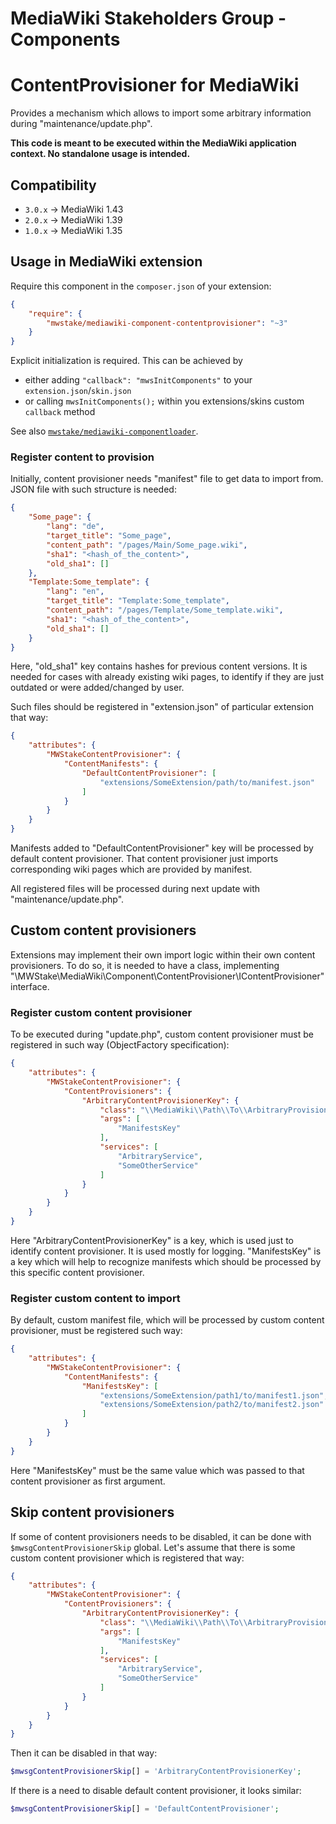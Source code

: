 # MediaWiki Stakeholders Group - Components
# ContentProvisioner for MediaWiki

Provides a mechanism which allows to import some arbitrary information during "maintenance/update.php".

**This code is meant to be executed within the MediaWiki application context. No standalone usage is intended.**

## Compatibility
- `3.0.x` -> MediaWiki 1.43
- `2.0.x` -> MediaWiki 1.39
- `1.0.x` -> MediaWiki 1.35

## Usage in MediaWiki extension

Require this component in the `composer.json` of your extension:

```json
{
	"require": {
		"mwstake/mediawiki-component-contentprovisioner": "~3"
	}
}
```

Explicit initialization is required. This can be achieved by
- either adding `"callback": "mwsInitComponents"` to your `extension.json`/`skin.json`
- or calling `mwsInitComponents();` within you extensions/skins custom `callback` method

See also [`mwstake/mediawiki-componentloader`](https://github.com/hallowelt/mwstake-mediawiki-componentloader).

### Register content to provision

Initially, content provisioner needs "manifest" file to get data to import from.
JSON file with such structure is needed:
```JSON
{
	"Some_page": {
		"lang": "de",
		"target_title": "Some_page",
		"content_path": "/pages/Main/Some_page.wiki",
		"sha1": "<hash_of_the_content>",
		"old_sha1": []
	},
	"Template:Some_template": {
		"lang": "en",
		"target_title": "Template:Some_template",
		"content_path": "/pages/Template/Some_template.wiki",
		"sha1": "<hash_of_the_content>",
		"old_sha1": []
	}
}
```

Here, "old_sha1" key contains hashes for previous content versions.
It is needed for cases with already existing wiki pages, to identify if they are just outdated or were added/changed by user.


Such files should be registered in "extension.json" of particular extension that way:
```json
{
	"attributes": {
		"MWStakeContentProvisioner": {
			"ContentManifests": {
				"DefaultContentProvisioner": [
					"extensions/SomeExtension/path/to/manifest.json"
				]
			}
		}
	}
}
```
Manifests added to "DefaultContentProvisioner" key will be processed by default content provisioner.
That content provisioner just imports corresponding wiki pages which are provided by manifest.

All registered files will be processed during next update with "maintenance/update.php".

## Custom content provisioners

Extensions may implement their own import logic within their own content provisioners.
To do so, it is needed to have a class, implementing "\MWStake\MediaWiki\Component\ContentProvisioner\IContentProvisioner" interface.

### Register custom content provisioner

To be executed during "update.php", custom content provisioner must be registered in such way (ObjectFactory specification):
```json
{
	"attributes": {
		"MWStakeContentProvisioner": {
			"ContentProvisioners": {
				"ArbitraryContentProvisionerKey": {
					"class": "\\MediaWiki\\Path\\To\\ArbitraryProvisioner",
					"args": [
						"ManifestsKey"
					],
					"services": [
						"ArbitraryService",
						"SomeOtherService"
					]
				}
			}
		}
	}
}
```
Here "ArbitraryContentProvisionerKey" is a key, which is used just to identify content provisioner. It is used mostly for logging.
"ManifestsKey" is a key which will help to recognize manifests which should be processed by this specific content provisioner.


### Register custom content to import

By default, custom manifest file, which will be processed by custom content provisioner, must be registered such way:
```json
{
	"attributes": {
		"MWStakeContentProvisioner": {
			"ContentManifests": {
				"ManifestsKey": [
					"extensions/SomeExtension/path1/to/manifest1.json",
					"extensions/SomeExtension/path2/to/manifest2.json"
				]
			}
		}
	}
}
```
Here "ManifestsKey" must be the same value which was passed to that content provisioner as first argument.

## Skip content provisioners

If some of content provisioners needs to be disabled, it can be done with ``$mwsgContentProvisionerSkip`` global.
Let's assume that there is some custom content provisioner which is registered that way:
```json
{
	"attributes": {
		"MWStakeContentProvisioner": {
			"ContentProvisioners": {
				"ArbitraryContentProvisionerKey": {
					"class": "\\MediaWiki\\Path\\To\\ArbitraryProvisioner",
					"args": [
						"ManifestsKey"
					],
					"services": [
						"ArbitraryService",
						"SomeOtherService"
					]
				}
			}
		}
	}
}
```
Then it can be disabled in that way:
```php
$mwsgContentProvisionerSkip[] = 'ArbitraryContentProvisionerKey';
```
If there is a need to disable default content provisioner, it looks similar:
```php
$mwsgContentProvisionerSkip[] = 'DefaultContentProvisioner';
```
